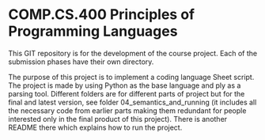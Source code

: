 COMP.CS.400 Principles of Programming Languages
===============================================

This GIT repository is for the development of the course project.
Each of the submission phases have their own directory.

The purpose of this project is to implement a coding language Sheet script. The project is made by using Python as the base language and ply as a parsing tool. Different folders are for different parts of project but for the final and latest version, see folder 04_semantics_and_running (it includes all the necessary code from earlier parts making them redundant for people interested only in the final product of this project). There is another README there which explains how to run the project.
